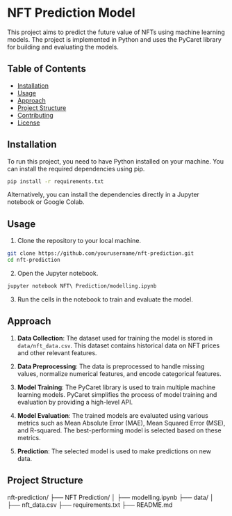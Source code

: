 # NFT Prediction Model

This project aims to predict the future value of NFTs using machine learning models. The project is implemented in Python and uses the PyCaret library for building and evaluating the models.

## Table of Contents

- [Installation](#installation)
- [Usage](#usage)
- [Approach](#approach)
- [Project Structure](#project-structure)
- [Contributing](#contributing)
- [License](#license)

## Installation

To run this project, you need to have Python installed on your machine. You can install the required dependencies using pip.
```bash
pip install -r requirements.txt
```

Alternatively, you can install the dependencies directly in a Jupyter notebook or Google Colab.

## Usage

1. Clone the repository to your local machine.


```bash
git clone https://github.com/yourusername/nft-prediction.git
cd nft-prediction
```
2. Open the Jupyter notebook.

```bash
jupyter notebook NFT\ Prediction/modelling.ipynb
```

3. Run the cells in the notebook to train and evaluate the model.

## Approach

1. **Data Collection**: The dataset used for training the model is stored in `data/nft_data.csv`. This dataset contains historical data on NFT prices and other relevant features.

2. **Data Preprocessing**: The data is preprocessed to handle missing values, normalize numerical features, and encode categorical features.

3. **Model Training**: The PyCaret library is used to train multiple machine learning models. PyCaret simplifies the process of model training and evaluation by providing a high-level API.

4. **Model Evaluation**: The trained models are evaluated using various metrics such as Mean Absolute Error (MAE), Mean Squared Error (MSE), and R-squared. The best-performing model is selected based on these metrics.

5. **Prediction**: The selected model is used to make predictions on new data.

## Project Structure

nft-prediction/
├── NFT Prediction/
│ ├── modelling.ipynb
├── data/
│ ├── nft_data.csv
├── requirements.txt
├── README.md